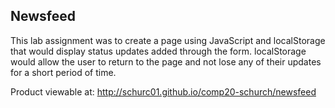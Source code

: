 Newsfeed
---------

This lab assignment was to create a page using JavaScript and localStorage that would
display status updates added through the form. localStorage would allow
the user to return to the page and not lose any of their updates for a short period of time.

Product viewable at: http://schurc01.github.io/comp20-schurch/newsfeed